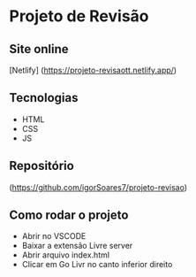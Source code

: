 # Projeto de Revisão

## Site online
[Netlify] (https://projeto-revisaott.netlify.app/)

## Tecnologias
 - HTML
 - CSS
 - JS

 ## Repositório
  (https://github.com/igorSoares7/projeto-revisao)

 ## Como rodar o projeto
 - Abrir no VSCODE
 - Baixar a extensão Livre server
 - Abrir arquivo index.html
 - Clicar em Go Livr no canto inferior direito
